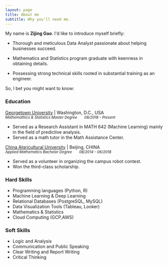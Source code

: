 ```yaml
---
layout: page
title: About me
subtitle: Why you'll need me.
---
```


My name is **Zijing Gao**. I'd like to introduce myself briefly:

- Thorough and meticulous Data Analyst passionate about helping businesses succeed.

- Mathematics and Statistics program graduate with keenness in obtaining details.

- Possessing strong technical skills rooted in substantial training as an engineer.

So, I bet you might want to know:

### Education
[Georgetown University](https://www.georgetown.edu/) | Washington, D.C., USA <br/>
<sub>_Mathemathics & Statistics Master Degree      &nbsp; &nbsp; &nbsp;      08/2018 - Present_</sub> <br/>
- Served as a Research Assistant in MATH 642 (Machine Learning) mainly in the field of predictive analysis.
- Served as a math tutor in the Math Assistance Center.

[China Algricultural University](https://en.cau.edu.cn/) | Beijing, CHINA <br/>
<sub>_Applied Mathematics Bachelor Degree  &nbsp; &nbsp; &nbsp;      08/2014 - 06/2018_</sub>  <br/>
- Served as a volunteer in organizing the campus robot contest.
- Won the third-class scholarship.

### Hard Skills
- Programming languages (Python, R)
- Machine Learning & Deep Learning
- Relational Databases (PostgreSQL, MySQL)
- Data Visualization Tools (Tableau, Looker)
- Mathematics & Statistics
- Cloud Computing (GCP,AWS)

### Soft Skills
- Logic and Analysis
- Communication and Public Speaking
- Clear Writing and Report Writing
- Critical Thinking
